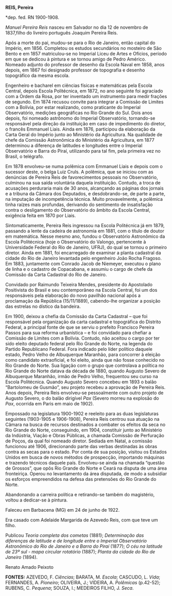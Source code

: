 **REIS, Pereira**

\*dep. fed. RN 1900-1908.

*Manuel Pereira Reis* nasceu em Salvador no dia 12 de novembro de
1837,filho do livreiro português Joaquim Pereira Reis.

Após a morte do pai, mudou-se para o Rio de Janeiro, então capital do
Império, em 1856. Completou os estudos secundários no mosteiro de São
Bento e em 1857 matriculou-se no Imperial Liceu de Artes e Ofícios,
período em que se dedicou à pintura e se tornou amigo de Pedro Américo.
Nomeado adjunto do professor de desenho da Escola Naval em 1858, anos
depois, em 1867 foi designado professor de topografia e desenho
topográfico da mesma escola.

Engenheiro e bacharel em ciências físicas e matemáticas pela Escola
Central, depois Escola Politécnica, em 1872, no ano seguinte foi
agraciado com a Ordem da Rosa, por ter inventado um instrumento para
medir frações de segundo. Em 1874 recusou convite para integrar a
Comissão de Limites com a Bolívia, por estar realizando, como praticante
do Imperial Observatório, medições geográficas no Rio Grande do Sul.
Dois anos depois, foi nomeado astrônomo do Imperial Observatório,
tornando-se responsável pela direção da instituição em caso de
impedimento do diretor, o francês Emmanuel Liais. Ainda em 1876,
participou da elaboração da Carta Geral do Império junto ao Ministério
da Agricultura. Na qualidade de chefe da Comissão Astronômica do
Ministério da Agricultura, em 1877 determinou a diferença de latitudes e
longitudes entre o Imperial Observatório e Barra do Piraí, utilizando
para tal fim, pela primeira vez no Brasil, o telégrafo.

Em 1878 envolveu-se numa polêmica com Emmanuel Liais e depois com o
sucessor deste, o belga Luiz Cruls. A polêmica, que se iniciou com as
denúncias de Pereira Reis de favorecimentos pessoais no Observatório,
culminou na sua saída voluntária daquela instituição. Contudo, a troca
de acusações perduraria mais de 30 anos, alcançando as páginas dos
jornais e a tribuna da Câmara dos Deputados, e desdobrando-se, de parte
a parte, na imputação de incompetência técnica. Muito provavelmente, a
polêmica tinha raízes mais profundas, derivando do sentimento de
insatisfação contra o desligamento do Observatório do âmbito da Escola
Central, exigência feita em 1870 por Liais.

Sintomaticamente, Pereira Reis ingressou na Escola Politécnica já em
1879, passando a lente da cadeira de astronomia em 1881, com o título de
doutor em matemática. Nesse mesmo ano, fundou o Observatório Astronômico
da Escola Politécnica (hoje o Observatório do Valongo, pertencente à
Universidade Federal do Rio de Janeiro, UFRJ), do qual se tornou o
primeiro diretor. Ainda em 1881, foi encarregado de examinar a planta
cadastral da cidade do Rio de Janeiro levantada pelo engenheiro João
Rocha Fragoso. Em 1883, juntamente com Conrado Jacob de Niemeyer,
executou o plano de linha e o cadastro de Copacabana, e assumiu o cargo
de chefe da Comissão da Carta Cadastral do Rio de Janeiro.

Convidado por Raimundo Teixeira Mendes, presidente do Apostolado
Positivista do Brasil e seu contemporâneo na Escola Central, foi um dos
responsáveis pela elaboração do novo pavilhão nacional após a
proclamação da República (15/11/1889), cabendo-lhe organizar a posição
das estrelas no dístico da bandeira.

Em 1900, deixou a chefia da Comissão da Carta Cadastral – que foi
responsável pela organização da carta cadastral e topográfica do
Distrito Federal, a principal fonte de que se serviu o prefeito
Francisco Pereira Passos para sua reforma urbanística – e foi convidado
para chefiar a Comissão de Limites com a Bolívia. Contudo, não aceitou o
cargo por ter sido eleito deputado federal pelo Rio Grande do Norte, na
legenda do Partido Republicano Federal. Fora indicado pelo líder
político daquele estado, Pedro Velho de Albuquerque Maranhão, para
concorrer à eleição como candidato extraoficial, e foi eleito, ainda que
não fosse conhecido no Rio Grande do Norte. Sua ligação com o grupo que
controlava a política no Rio Grande do Norte datava da década de 1880,
quando Augusto Severo de Albuquerque Maranhão, irmão de Pedro Velho,
frequentou seu curso na Escola Politécnica. Quando Augusto Severo
concebeu em 1893 o balão “Bartolomeu de Gusmão”, seu projeto recebeu a
aprovação de Pereira Reis. Anos depois, Pereira Reis envolveu-se
pessoalmente com outro projeto de Augusto Severo, o do balão dirigível
*Pax* (Severo morreu na explosão do *Pax*, ocorrida em Paris em maio de
1902).

Empossado na legislatura 1900-1902 e reeleito para as duas legislaturas
seguintes (1903-1905 e 1906-1908), Pereira Reis centrou sua atuação na
Câmara na busca de recursos destinados a combater os efeitos da seca no
Rio Grande do Norte, conseguindo, em 1904, constituir junto ao
Ministério da Indústria, Viação e Obras Públicas, a chamada Comissão de
Perfuração de Poços, da qual foi nomeado diretor. Sediada em Natal, a
comissão funcionou até 1906, direcionando parte das verbas destinadas às
obras contra as secas para o estado. Por conta de sua posição, visitou
os Estados Unidos em busca de novos métodos de prospecção, importando
máquinas e trazendo técnicos daquele país. Envolveu-se ainda na chamada
“questão de Grossos”, que opôs Rio Grande do Norte e Ceará na disputa de
uma área fronteiriça. Operou no levantamento da área disputada, de modo
a subsidiar os esforços empreendidos na defesa das pretensões do Rio
Grande do Norte.

Abandonando a carreira política e retirando-se também do magistério,
voltou a dedicar-se à pintura.

Faleceu em Barbacena (MG) em 24 de junho de 1922.

Era casado com Adelaide Margarida de Azevedo Reis, com que teve um
filho.

Publicou *Teoria completa dos cometas* (1881); *Determinação das
diferenças de latitude e de longitude entre o Imperial Observatório
Astronômico do Rio de Janeiro e a Barra do Piraí* (1877); *O céu na
latitude de 23º sul - mapa circular rotatório* (1887); *Planta da cidade
do Rio de Janeiro* (1894).

Renato Amado Peixoto

**FONTES:** AZEVEDO, F. *Ciências*; BARATA, M. *Escola*; CASCUDO, L.
*Vida*; FERNANDES, A. *Pioneiro*; OLIVEIRA, J.; VIDEIRA, A. *Polêmicas*
(p.42-52); RUBENS, C. *Pequena*; SOUZA, I.; MEDEIROS FILHO, J. *Seca*.
